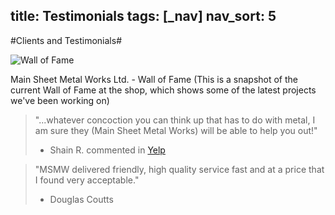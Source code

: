 title: Testimonials
tags: [_nav]
nav_sort: 5
---
#Clients and Testimonials#

<img title="Wall of Fale" src="/images/wall-of-fame.jpg" alt="Wall of Fame"></img>

Main Sheet Metal Works Ltd. - Wall of Fame
(This is a snapshot of the current Wall of Fame at the shop, which shows some of the latest projects we've been working on)

> "...whatever concoction you can think up that has to do with metal, I am sure they (Main Sheet Metal Works) will be able to help you out!"
> - Shain R. commented in <a href="http://www.yelp.ca/biz/main-sheet-metal-works-vancouver" title="Yelp Comments">Yelp</a>

<span> </span>
> "MSMW delivered friendly, high quality service fast and at a price that I found very acceptable."
> - Douglas Coutts